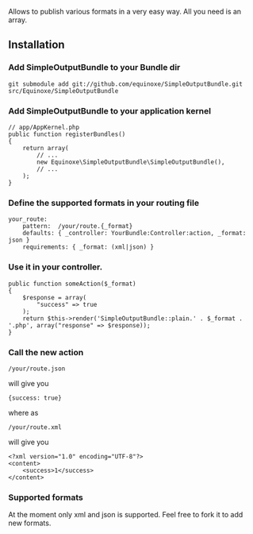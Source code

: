 Allows to publish various formats in a very easy way. All you need is an array.

## Installation

### Add SimpleOutputBundle to your Bundle dir

    git submodule add git://github.com/equinoxe/SimpleOutputBundle.git src/Equinoxe/SimpleOutputBundle

### Add SimpleOutputBundle to your application kernel

    // app/AppKernel.php
    public function registerBundles()
    {
        return array(
            // ...
            new Equinoxe\SimpleOutputBundle\SimpleOutputBundle(),
            // ...
        );
    }

### Define the supported formats in your routing file

    your_route:
        pattern:  /your/route.{_format}
        defaults: { _controller: YourBundle:Controller:action, _format: json }
        requirements: { _format: (xml|json) }

### Use it in your controller.

    public function someAction($_format)
    {
        $response = array(
            "success" => true
        );
        return $this->render('SimpleOutputBundle::plain.' . $_format . '.php', array("response" => $response));
    }

### Call the new action

    /your/route.json

will give you

    {success: true}

where as

    /your/route.xml

will give you

    <?xml version="1.0" encoding="UTF-8"?>
    <content>
        <success>1</success>
    </content>

### Supported formats

At the moment only xml and json is supported. Feel free to fork it to add new formats.